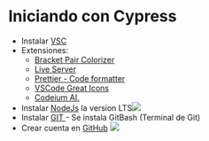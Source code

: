 # <a name="iniciando-con-cypress"></a>Iniciando con Cypress

- Instalar [VSC](https://code.visualstudio.com/download)
- Extensiones:
    - [Bracket Pair Colorizer ](https://marketplace.visualstudio.com/items?itemName=ritwickdey.LiveServer)
    - [Live Server ](https://marketplace.visualstudio.com/items?itemName=ritwickdey.LiveServer "Live Server ")
    - [Prettier - Code formatter ](https://marketplace.visualstudio.com/items?itemName=esbenp.prettier-vscode)
    - [VSCode Great Icons](https://marketplace.visualstudio.com/items?itemName=emmanuelbeziat.vscode-great-icons)
    - [Codeium AI. ](https://marketplace.visualstudio.com/items?itemName=emmanuelbeziat.vscode-great-icons)
- Instalar [NodeJs](https://nodejs.org/en) la version LTS![](https://xurxodev.com/content/images/size/w100/2015/12/Node-js-Logo.png)
- Instalar [GIT ](https://git-scm.com/downloads) - Se instala GitBash (Terminal de Git) ![]()
- Crear cuenta en [GitHub](https://github.com/) ![](https://upload.wikimedia.org/wikipedia/commons/thumb/c/c2/GitHub_Invertocat_Logo.svg/20px-GitHub_Invertocat_Logo.svg.png )
